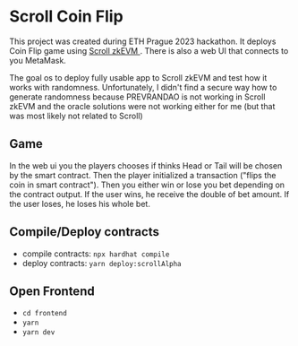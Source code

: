 # Scroll Coin Flip

This project was created during ETH Prague 2023 hackathon. 
It deploys Coin Flip game using [Scroll zkEVM ](https://scroll.io/).
There is also a web UI that connects to you MetaMask.

The goal os to deploy fully usable app to Scroll zkEVM and test how it works with randomness. 
Unfortunately, I didn't find a secure way how to generate randomness because PREVRANDAO is not working
in Scroll zkEVM and the oracle solutions were not working either for me (but that was most likely not related to Scroll)

## Game
In the web ui you the players chooses if thinks Head or Tail will be chosen by the smart contract.
Then the player initialized a transaction ("flips the coin in smart contract").
Then you either win or lose you bet depending on the contract output. 
If the user wins, he receive the double of bet amount.
If the user loses, he loses his whole bet.

## Compile/Deploy contracts
- compile contracts: `npx hardhat compile`
- deploy contracts: `yarn deploy:scrollAlpha`

## Open Frontend
- `cd frontend`
- `yarn`
- `yarn dev`

